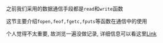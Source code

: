之前我们采用的数据通信手段都是```read```和```write```函数

这节主要介绍```fopen,feof,fgetc,fputs```等函数在通信中的使用

个人觉得不太重要, 故浏览一遍没做记录, 详细信息可以看这里[Link](https://github.com/riba2534/TCP-IP-NetworkNote/tree/master/ch15)
